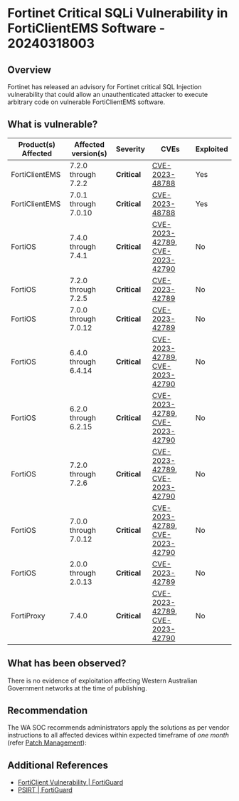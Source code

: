 # Fortinet Critical SQLi Vulnerability in FortiClientEMS Software - 20240318003

## Overview

Fortinet has released an advisory for Fortinet critical SQL Injection vulnerability that could allow an unauthenticated attacker to execute arbitrary code on vulnerable FortiClientEMS software.

## What is vulnerable?

| Product(s) Affected | Affected version(s)  | Severity     | CVEs                                                                                                                         | Exploited |
| ------------------- | -------------------- | ------------ | ---------------------------------------------------------------------------------------------------------------------------- | --------- |
| FortiClientEMS      | 7.2.0 through 7.2.2  | **Critical** | [CVE-2023-48788](https://nvd.nist.gov/vuln/detail/CVE-2023-48788)                                                            | Yes       |
| FortiClientEMS      | 7.0.1 through 7.0.10 | **Critical** | [CVE-2023-48788](https://nvd.nist.gov/vuln/detail/CVE-2023-48788)                                                            | Yes       |
| FortiOS             | 7.4.0 through 7.4.1  | **Critical** | [CVE-2023-42789](https://cve.org/CVERecord?id=CVE-2023-42789), [CVE-2023-42790](https://cve.org/CVERecord?id=CVE-2023-42790) | No        |
| FortiOS             | 7.2.0 through 7.2.5  | **Critical** | [CVE-2023-42789](https://cve.org/CVERecord?id=CVE-2023-42789)                                                                | No        |
| FortiOS             | 7.0.0 through 7.0.12 | **Critical** | [CVE-2023-42789](https://cve.org/CVERecord?id=CVE-2023-42789)                                                                | No        |
| FortiOS             | 6.4.0 through 6.4.14 | **Critical** | [CVE-2023-42789](https://cve.org/CVERecord?id=CVE-2023-42789), [CVE-2023-42790](https://cve.org/CVERecord?id=CVE-2023-42790) | No        |
| FortiOS             | 6.2.0 through 6.2.15 | **Critical** | [CVE-2023-42789](https://cve.org/CVERecord?id=CVE-2023-42789), [CVE-2023-42790](https://cve.org/CVERecord?id=CVE-2023-42790) | No        |
| FortiOS             | 7.2.0 through 7.2.6  | **Critical** | [CVE-2023-42789](https://cve.org/CVERecord?id=CVE-2023-42789), [CVE-2023-42790](https://cve.org/CVERecord?id=CVE-2023-42790) | No        |
| FortiOS             | 7.0.0 through 7.0.12 | **Critical** | [CVE-2023-42789](https://cve.org/CVERecord?id=CVE-2023-42789), [CVE-2023-42790](https://cve.org/CVERecord?id=CVE-2023-42790) | No        |
| FortiOS             | 2.0.0 through 2.0.13 | **Critical** | [CVE-2023-42789](https://cve.org/CVERecord?id=CVE-2023-42789)                                                                | No        |
| FortiProxy          | 7.4.0                | **Critical** | [CVE-2023-42789](https://cve.org/CVERecord?id=CVE-2023-42789), [CVE-2023-42790](https://cve.org/CVERecord?id=CVE-2023-42790) | No        |

## What has been observed?

There is no evidence of exploitation affecting Western Australian Government networks at the time of publishing.

## Recommendation

The WA SOC recommends administrators apply the solutions as per vendor instructions to all affected devices within expected timeframe of *one month* (refer [Patch Management](../guidelines/patch-management.md)):

## Additional References

- [FortiClient Vulnerability | FortiGuard](https://www.fortiguard.com/encyclopedia/endpoint-vuln/5609)
- [PSIRT | FortiGuard](https://www.fortiguard.com/psirt/FG-IR-23-328)
